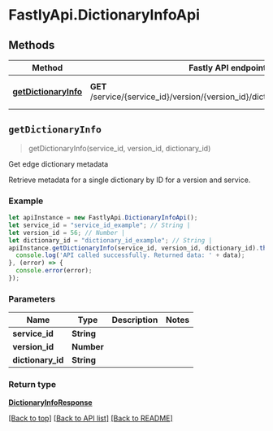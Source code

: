 # FastlyApi.DictionaryInfoApi



## Methods

Method | Fastly API endpoint | Description
------------- | ------------- | -------------
[**getDictionaryInfo**](DictionaryInfoApi.md#getDictionaryInfo) | **GET** /service/{service_id}/version/{version_id}/dictionary/{dictionary_id}/info | Get edge dictionary metadata



## `getDictionaryInfo`

> getDictionaryInfo(service_id, version_id, dictionary_id)

Get edge dictionary metadata

Retrieve metadata for a single dictionary by ID for a version and service.

### Example

```javascript
let apiInstance = new FastlyApi.DictionaryInfoApi();
let service_id = "service_id_example"; // String | 
let version_id = 56; // Number | 
let dictionary_id = "dictionary_id_example"; // String | 
apiInstance.getDictionaryInfo(service_id, version_id, dictionary_id).then((data) => {
  console.log('API called successfully. Returned data: ' + data);
}, (error) => {
  console.error(error);
});

```

### Parameters

Name | Type | Description  | Notes
------------- | ------------- | ------------- | -------------
**service_id** | **String** |  |
**version_id** | **Number** |  |
**dictionary_id** | **String** |  |

### Return type

[**DictionaryInfoResponse**](DictionaryInfoResponse.md)


[[Back to top]](#) [[Back to API list]](../../README.md#endpoints)
[[Back to README]](../../README.md)
